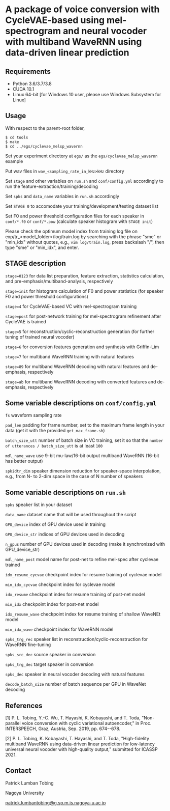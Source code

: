 # A package of voice conversion with CycleVAE-based using mel-spectrogram and neural vocoder with multiband WaveRNN using data-driven linear prediction


## Requirements

* Python 3.6/3.7/3.8
* CUDA 10.1
* Linux 64-bit [for Windows 10 user, please use Windows Subsystem for Linux]


## Usage

With respect to the parent-root folder,

```
$ cd tools
$ make
$ cd ../egs/cyclevae_melsp_wavernn
```

Set your experiment directory at `egs/` as the `egs/cyclevae_melsp_wavernn` example

Put wav files in `wav_<sampling_rate_in_kHz>kHz` directory

Set `stage` and other variables on `run.sh` and `conf/config.yml` accordingly to run the feature-extraction/training/decoding

Set `spks` and `data_name` variables in `run.sh` accordingly

Set `STAGE 0` to accomodate your training/development/testing dataset list

Set F0 and power threshold configuration files for each speaker in `conf/*.f0` or `conf/*.pow` (calculate speaker histogram with `STAGE init`)

Please check the optimum model index from training log file on exp/tr_<model_folder>/log/train.log by searching with the phrase "sme" or "min_idx" without quotes, e.g., `vim log/train.log`, press backslash "/", then type "sme" or "min_idx", and enter.


## STAGE description

`stage=0123` for data list preparation, feature extraction, statistics calculation, and pre-emphasis/multiband-analysis, respectively

`stage=init` for histogram calculation of F0 and power statistics (for speaker F0 and power threshold configurations)

`stage=4` for CycleVAE-based VC with mel-spectrogram training

`stage=post` for post-network training for mel-spectrogram refinement after CycleVAE is trained

`stage=5` for reconstruction/cyclic-reconstruction generation (for further tuning of trained neural vocoder)

`stage=6` for conversion features generation and synthesis with Griffin-Lim

`stage=7` for multiband WaveRNN training with natural features

`stage=89` for multiband WaveRNN decoding with natural features and de-emphasis, respectively

`stage=ab` for multiband WaveRNN decoding with converted features and de-emphasis, respectively


## Some variable descriptions on `conf/config.yml`

`fs` waveform sampling rate

`pad_len` padding for frame number, set to the maximum frame length in your data (get it with the provided `get_max_frame.sh`)

`batch_size_utt` number of batch size in VC training, set it so that the `number of utterances / batch_size_utt` is at least `100`

`mdl_name_wave` use 9-bit mu-law/16-bit output multiband WaveRNN (16-bit has better output)

`spkidtr_dim` speaker dimension reduction for speaker-space interpolation, e.g., from N- to 2-dim space in the case of N number of speakers


## Some variable descriptions on `run.sh`

`spks` speaker list in your dataset

`data_name` dataset name that will be used throughout the script

`GPU_device` index of GPU device used in training

`GPU_device_str` indices of GPU devices used in decoding

`n_gpus` number of GPU devices used in decoding (make it synchronized with GPU_device_str)

`mdl_name_post` model name for post-net to refine mel-spec after cyclevae trained

`idx_resume_cycvae` checkpoint index for resume training of cyclevae model

`min_idx_cycvae` checkpoint index for cyclevae model

`idx_resume` checkpoint index for resume training of post-net model

`min_idx` checkpoint index for post-net model

`idx_resume_wave` checkpoint index for resume training of shallow WaveNEt model

`min_idx_wave` checkpoint index for WaveRNN model

`spks_trg_rec` speaker list in reconstruction/cyclic-reconstruction for WaveRNN fine-tuning

`spks_src_dec` source speaker in conversion

`spks_trg_dec` target speaker in conversion

`spks_dec` speaker in neural vocoder decoding with natural features

`decode_batch_size` number of batch sequence per GPU in WaveNet decoding


## References

[1] P. L. Tobing, Y.-C. Wu, T. Hayashi, K. Kobayashi, and T. Toda, "Non-parallel voice conversion with cyclic variational autoencoder," in Proc. INTERSPEECH, Graz, Austria, Sep. 2019, pp. 674--678.

[2] P. L. Tobing, K. Kobayashi, T. Hayashi, and T. Toda, "High-fidelity multiband WaveRNN using data-driven linear prediction for low-latency universal neural vocoder with high-quality output," submitted for ICASSP 2021.


## Contact


Patrick Lumban Tobing

Nagoya University

patrick.lumbantobing@g.sp.m.is.nagoya-u.ac.jp
